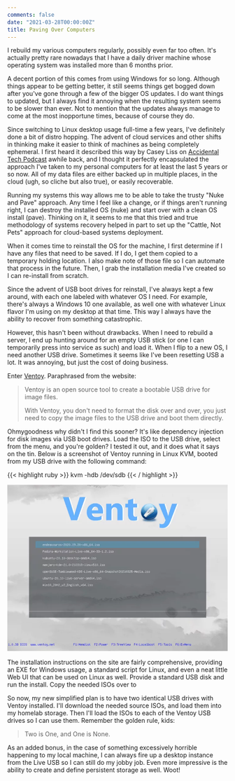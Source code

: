 ```yaml
---
comments: false
date: "2021-03-28T00:00:00Z"
title: Paving Over Computers
---
```


I rebuild my various computers regularly, possibly even far too often.  It's actually pretty rare nowadays that I have a
daily driver machine whose operating system was installed more than 6 months prior.

A decent portion of this comes from using Windows for so long.  Although things appear to be getting better, it still
seems things get bogged down after you've gone through a few of the bigger OS updates.  I do want things to updated,
but I always find it annoying when the resulting system seems to be slower than ever.  Not to mention that the updates
always manage to come at the most inopportune times, because of course they do.

Since switching to Linux desktop usage full-time a few years, I've definitely done a bit of distro hopping.  The advent
of cloud services and other shifts in thinking make it easier to think of machines as being completely ephemeral.  I
first heard it described this way by Casey Liss on [Accidental Tech Podcast] awhile back, and I thought it perfectly
encapsulated the approach I've taken to my personal computers for at least the last 5 years or so now.  All of my data
files are either backed up in multiple places, in the cloud (ugh, so cliche but also true), or easily recoverable.

Running my systems this way allows me to be able to take the trusty "Nuke and Pave" approach.  Any time I feel like a
change, or if things aren't running right, I can destroy the installed OS (nuke) and start over with a clean OS
install (pave).  Thinking on it, it seems to me that this tried and true methodology of systems recovery helped in part
to set up the "Cattle, Not Pets" approach for cloud-based systems deployment.

When it comes time to reinstall the OS for the machine, I first determine if I have any files that need to be saved.  If
I do, I get them copied to a temporary holding location.  I also make note of those file so I can automate that process
in the future.  Then, I grab the installation media I've created so I can re-install from scratch.

Since the advent of USB boot drives for reinstall, I've always kept a few around, with each one labeled with whatever
OS I need.  For example, there's always a Windows 10 one available, as well one with whatever Linux flavor I'm using on
my desktop at that time.  This way I always have the ability to recover from something catastrophic.

However, this hasn't been without drawbacks.  When I need to rebuild a server, I end up hunting around for an empty USB
stick (or one I can temporarily press into service as such) and load it.  When I flip to a new OS, I need another USB
drive.  Sometimes it seems like I've been resetting USB a lot.  It was annoying, but just the cost of doing business.

Enter [Ventoy].  Paraphrased from the website:

> Ventoy is an open source tool to create a bootable USB drive for image files.
>
> With Ventoy, you don't need to format the disk over and over, you just need to copy the image files to the USB drive
> and boot them directly.

Ohmygoodness why didn't I find this sooner?  It's like dependency injection for disk images via USB boot drives.  Load
the ISO to the USB drive, select from the menu, and you're golden?  I tested it out, and it does what it says on the
tin.  Below is a screenshot of Ventoy running in Linux KVM, booted from my USB drive with the following command:

{{< highlight ruby >}}
kvm -hdb /dev/sdb
{{< / highlight >}}

![](/assets/2021/2021-03-28-paving-over-computers-ventoy.webp)

The installation instructions on the site are fairly comprehensive, providing an EXE for Windows usage, a standard
script for Linux, and even a neat little Web UI that can be used on Linux as well.  Provide a standard USB disk and run
the install.  Copy the needed ISOs over to

So now, my new simplified plan is to have two identical USB drives with Ventoy installed.  I'll download the needed
source ISOs, and load them into my homelab storage.  Then I'll load the ISOs to each of the Ventoy USB drives so I can
use them.  Remember the golden rule, kids:

> Two is One, and One is None.

As an added bonus, in the case of something excessively horrible happening to my local machine, I can always fire up a
desktop instance from the Live USB so I can still do my jobby job.  Even more impressive is the ability to create and
define persistent storage as well.  Woot!

[Ventoy]: https://www.ventoy.net
[Accidental Tech Podcast]: https://atp.fm